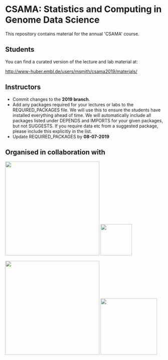 # CSAMA: Statistics and Computing in Genome Data Science

This repository contains material for the annual 'CSAMA' course.

## Students

You can find a curated version of the lecture and lab material at:

http://www-huber.embl.de/users/msmith/csama2019/materials/

## Instructors

 - Commit changes to the **2019 branch**.
 - Add any packages required for your lectures or labs to the REQUIRED_PACKAGES file.  We will use this to ensure the students have installed everything ahead of time.  We will automatically include all packages listed under DEPENDS and IMPORTS for your given packages, but not SUGGESTS.  If you require data etc from a suggested package, please include this explicitly in the list.
 - Update REQUIRED_PACKAGES by **08-07-2019**


## Organised in collaboration with

<p float="left">
  <img src="https://www.bioconductor.org/images/logo/jpg/bioconductor_logo_rgb.jpg" width="300" align="bottom"/>
  <img src="https://www.huber.embl.de/csama2019/wp-content/uploads/2019/06/logo_rosso_scritta_trasparente.png" width="100" /> 
</p>
<p float="left">
  <img src="http://www.huber.embl.de/csama2017/wp-content/uploads/2017/01/de.NBI-Logo.png" width="300" align="bottom"/>
  <img src="http://www-huber.embl.de/csama2017/wp-content/uploads/2017/01/VOICES_RGB_orizzontale.jpg" width="180" align="bottom"/>
</p>

